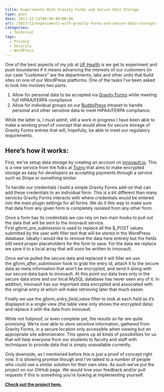 ```yaml
---
title: Experiments With Gravity Forms and Secure Data Storage
type: post
date: 2017-12-13T00:00:00+00:00
url: /2017/12/experiments-with-gravity-forms-and-secure-data-storage/
categories:
  - Technical
tags:
  - Privacy
  - Security
  - WordPress
---
```


One of the best aspects of my job at [UF Health][1] is we get to experiment and push boundaries if it means advancing the interests of our customers (in our case “customers” are the departments, labs and other units that build sites on one of our WordPress platforms.
One of the tasks I’ve been asked to look into involves two parts:

1. Allow for personal data to be accepted via [Gravity Forms](https://www.gravityforms.com/) while meeting full HIPAA/FERPA compliance
2. Allow for individual groups on our [BuddyPress](https://www.gravityforms.com/) intranet to handle personal and other sensitive data to meet HIPAA/FERPA compliance.

While the latter is, I must admit, still a work in progress I have been able to make a working proof of concept that would allow for secure storage of Gravity Forms entries that will, hopefully, be able to meet our regulatory requirements.&nbsp;

## Here’s how it works:

First, we’ve setup data storage by creating an account on [innovault.io][2]. This is a new service from the folks at [Tozny][3] that aims to make encrypted storage as easy for developers as accepting payments through a service such as Stripe or something similar.

To handle our credentials I build a simple Gravity Forms add-on that can add these credentials to an individual form. This is a bit different than many services Gravity Forms interacts with where credentials would be entered into the main plugin settings for all forms. We do it this way to make sure that data from any given form is completely isolated from any other form.

Once a form has its credentials we can rely on two main hooks to pull out the data that will be sent to the innovault service. First&nbsp;_gform\_pre\_submission_ is used to replace all the $_POST values submitted by the user with filler text that will be stored in the WordPress database. Ideally I would like to remove the data here entirely but the fields still need proper placeholders for the form to save. For the data we replace we save it to a local array that will soon be written to innovault.

Once we’ve pulled the secure data and replaced it will filler we use the&nbsp;_gform\_after\_submission_ hook to grab the entry id, attach it to the secure data as meta information that won’t be encrypted, and send it along with our secure data back to innovault. At this point our data lives only in the secure data store and our local MySQL database has never seen any of it. In addition, innovault has our important data encrypted and associated with the original entry id which will make retrieving later that much easier.

Finally we use the&nbsp;_gform\_entry\_field_value_ filter to look at each field as it’s displayed in a single view (the table view only shows the encrypted data) and replace it with the data from innovault.

While not fullproof, or even complete yet, the results so far are quite promising. We’re now able to store sensitive information, gathered from Gravity Forms, in a secure location only accessible when viewing but an appropriate site administrator. This opens up all kinds of possibilities for us that will help everyone from our students to faculty and staff with techniques to provide data that is simply unavailable currently.

Only downside, as I mentioned before this is just a proof of concept right now. It is showing promise though and I’ve talked to a number of people who could use a similar solution for their own sites. As such we’ve put the project on our GitHub page. We would love your feedback and/or pull requests if this is something you’re looking at implementing yourself.

**[Check out the project here.][4]**

 [1]: https://ufhealth.org/
 [2]: https://innovault.io/
 [3]: https://tozny.com/
 [4]: https://github.com/UFHealth/ufhealth-gravityforms-secure-storage/tree/develop